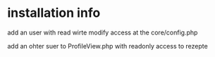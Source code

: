 installation info
=================


add an user with read wirte modify access at the core/config.php

add an ohter suer to ProfileView.php with readonly access to rezepte